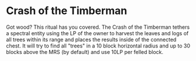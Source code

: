 # Crash of the Timberman

Got wood? This ritual has you covered. The Crash of the Timberman tethers a spectral entity using the LP of the owner to harvest the leaves and logs of all trees within its range and places the results inside of the connected chest. It will try to find all "trees" in a 10 block horizontal radius and up to 30 blocks above the MRS (by default) and use 10LP per felled block.
